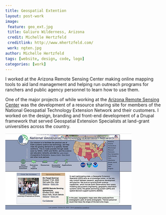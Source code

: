 ```yaml
---
title: Geospatial Extention
layout: post-work
image:
 feature: geo_ext.jpg
 title: Galiuro Wilderness, Arizona
 credit: Michelle Hertzfeld
 creditlink: http://www.mhertzfeld.com/
 work: ngten.jpg
author: Michelle Hertzfeld
tags: [website, design, code, logo]
categories: [work]
---
```

I worked at the Arizona Remote Sensing Center making online mapping tools to aid land management and helping run outreach programs for ranchers and public agency personnel to learn how to use them.<!--more-->

One of the major projects of while working at the [Arizona Remote Sensing Center](http://www.portal.environment.arizona.edu/centers-and-institutes/arizona-remote-sensing-center-arsc) was the development of a resource sharing site for members of the National Geospatial Technology Extension Network and their customers. I worked on the design, branding and front-end development of a Drupal framework that served Geospatial Extension Specialists at land-grant universities across the country.

![National Geospatial Extension Technology Network website](/assets/img/ngten_index.jpg)